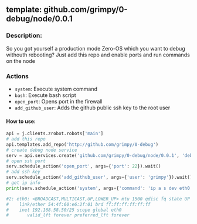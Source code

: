## template: github.com/grimpy/0-debug/node/0.0.1

### Description:
So you got yourself a production mode Zero-OS which you want to debug withouth rebooting?
Just add this repo and enable ports and run commands on the node

### Actions
- `system`: Execute system command
- `bash`: Execute bash script
- `open_port`: Opens port in the firewall
- `add_github_user`: Adds the github public ssh key to the root user

#### How to use:

```python
api = j.clients.zrobot.robots['main']
# add this repo
api.templates.add_repo('http://github.com/grimpy/0-debug')
# create debug node service
serv = api.services.create('github.com/grimpy/0-debug/node/0.0.1', 'debugme')
# open ssh port
serv.schedule_action('open_port', args={'port': 22}).wait()
# add ssh key
serv.schedule_action('add_github_user', args={'user': 'grimpy'}).wait()
# get ip info
print(serv.schedule_action('system', args={'command': 'ip a s dev eth0'}).wait(die=True).result['stdout'])

#2: eth0: <BROADCAST,MULTICAST,UP,LOWER_UP> mtu 1500 qdisc fq state UP group default qlen 1000
#    link/ether 54:4f:60:e6:2f:01 brd ff:ff:ff:ff:ff:ff
#    inet 192.168.58.50/25 scope global eth0
#       valid_lft forever preferred_lft forever
```
